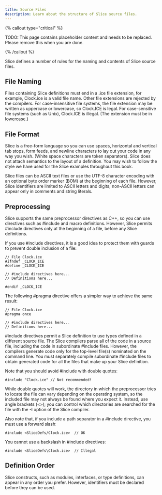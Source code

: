 ```yaml
---
title: Source Files
description: Learn about the structure of Slice source files.
---
```




{% callout type="critical" %}

TODO: This page contains placeholder content and needs to be replaced. Please remove this when you are done.

{% /callout %}

Slice defines a number of rules for the naming and contents of Slice source files.

## File Naming

Files containing Slice definitions must end in a .ice file extension, for example, Clock.ice is a valid file name. Other
file extensions are rejected by the compilers. For case-insensitive file systems, the file extension may be written as
uppercase or lowercase, so Clock.ICE is legal. For case-sensitive file systems (such as Unix), Clock.ICE is illegal.
(The extension must be in lowercase.)

## File Format

Slice is a free-form language so you can use spaces, horizontal and vertical tab stops, form feeds, and newline
characters to lay out your code in any way you wish. (White space characters are token separators). Slice does not
attach semantics to the layout of a definition. You may wish to follow the style we have used for the Slice examples
throughout this book.

Slice files can be ASCII text files or use the UTF-8 character encoding with an optional byte order marker (BOM) at the
beginning of each file. However, Slice identifiers are limited to ASCII letters and digits; non-ASCII letters can appear
only in comments and string literals.

## Preprocessing

Slice supports the same preprocessor directives as C++, so you can use directives such as #include and macro
definitions. However, Slice permits #include directives only at the beginning of a file, before any Slice definitions.

If you use #include directives, it is a good idea to protect them with guards to prevent double inclusion of a file:

```slice
// File Clock.ice
#ifndef _CLOCK_ICE
#define _CLOCK_ICE

// #include directives here...
// Definitions here...

#endif _CLOCK_ICE
```

The following #pragma directive offers a simpler way to achieve the same result:

```slice
// File Clock.ice
#pragma once

// #include directives here...
// Definitions here...
```

#include directives permit a Slice definition to use types defined in a different source file. The Slice compilers parse
all of the code in a source file, including the code in subordinate #include files. However, the compilers generate code
only for the top-level file(s) nominated on the command line. You must separately compile subordinate #include files to
obtain generated code for all the files that make up your Slice definition.

Note that you should avoid #include with double quotes:

```slice
#include "Clock.ice" // Not recommended!
```

While double quotes will work, the directory in which the preprocessor tries to locate the file can vary depending on
the operating system, so the included file may not always be found where you expect it. Instead, use angle brackets
(<>); you can control which directories are searched for the file with the -I option of the Slice compiler.

Also note that, if you include a path separator in a #include directive, you must use a forward slash:

```slice
#include <SliceDefs/Clock.ice>  // OK
```

You cannot use a backslash in #include directives:

```slice
#include <SliceDefs\Clock.ice>  // Illegal
```

## Definition Order

Slice constructs, such as modules, interfaces, or type definitions, can appear in any order you prefer. However,
identifiers must be declared before they can be used.
